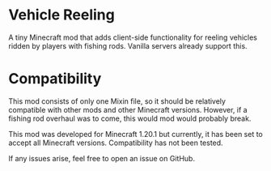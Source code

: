 # Vehicle Reeling
A tiny Minecraft mod that adds client-side functionality for reeling vehicles ridden by players with fishing rods.
Vanilla servers already support this.

# Compatibility
This mod consists of only one Mixin file, so it should be relatively compatible with other mods and other Minecraft versions. However, if a fishing rod overhaul was to come, this would mod would probably break.

This mod was developed for Minecraft 1.20.1 but currently, it has been set to accept all Minecraft versions. Compatibility has not been tested.

If any issues arise, feel free to open an issue on GitHub.
